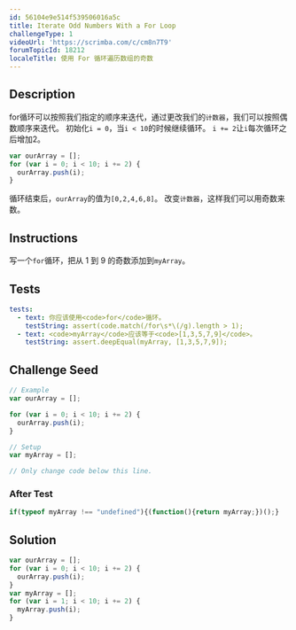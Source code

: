 ```yaml
---
id: 56104e9e514f539506016a5c
title: Iterate Odd Numbers With a For Loop
challengeType: 1
videoUrl: 'https://scrimba.com/c/cm8n7T9'
forumTopicId: 18212
localeTitle: 使用 For 循环遍历数组的奇数
---
```


## Description
<section id='description'>
for循环可以按照我们指定的顺序来迭代，通过更改我们的<code>计数器</code>，我们可以按照偶数顺序来迭代。
初始化<code>i = 0</code>，当<code>i < 10</code>的时候继续循环。
<code>i += 2</code>让<code>i</code>每次循环之后增加2。

```js
var ourArray = [];
for (var i = 0; i < 10; i += 2) {
  ourArray.push(i);
}
```

循环结束后，<code>ourArray</code>的值为<code>[0,2,4,6,8]</code>。
改变<code>计数器</code>，这样我们可以用奇数来数。
</section>

## Instructions
<section id='instructions'>
写一个<code>for</code>循环，把从 1 到 9 的奇数添加到<code>myArray</code>。
</section>

## Tests
<section id='tests'>

```yml
tests:
  - text: 你应该使用<code>for</code>循环。
    testString: assert(code.match(/for\s*\(/g).length > 1);
  - text: <code>myArray</code>应该等于<code>[1,3,5,7,9]</code>。
    testString: assert.deepEqual(myArray, [1,3,5,7,9]);

```

</section>

## Challenge Seed
<section id='challengeSeed'>

<div id='js-seed'>

```js
// Example
var ourArray = [];

for (var i = 0; i < 10; i += 2) {
  ourArray.push(i);
}

// Setup
var myArray = [];

// Only change code below this line.


```

</div>


### After Test
<div id='js-teardown'>

```js
if(typeof myArray !== "undefined"){(function(){return myArray;})();}
```

</div>

</section>

## Solution
<section id='solution'>


```js
var ourArray = [];
for (var i = 0; i < 10; i += 2) {
  ourArray.push(i);
}
var myArray = [];
for (var i = 1; i < 10; i += 2) {
  myArray.push(i);
}
```

</section>
